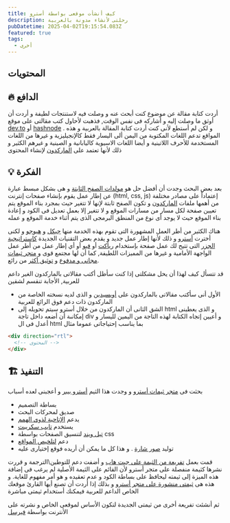 ```yaml
---
title: كيف أنشأت موقعى بواسطة أسترو
description: رحلتى لأنشاء مدونة بالعربية
pubDatetime: 2025-04-02T19:15:54.083Z
featured: true
tags:
  - أخرى
---
```


## المحتويات

## 🔥 الدافع

أردت كتابة مقالة عن موضوع كنت أبحث عنه و وصلت فيه لاستنتجات لطيفة و أردت أن أوثق ما وصلت إليه و أشاركه فى نفس الوقت, فذهبت لأحاول كتب مقالتى على موقع [dev.to](https://dev.to/) أو [hashnode](https://hashnode.com/) . و لكن لم أستطع لأنى كنت أردت كتابة المقالة بالعربية و هذه المواقع تدعم اللغات المكتوبة من اليمن ألى اليسار فقط كالإنجيليزية و غيرها من اللغات المستخدمة للأحرف اللاتينية و أيضا اللغات الاسيوية كاليابانية و الصينية و غيرهم الكثير و ذلك لأنها تعتمد على [الماركدون](https://www.markdownguide.org/getting-started/) لإنشاء المحتوى

## 💡 الفكرة

بعد بعض البحث وجدت أن أفضل حل هو [مولدات الصفح الثابتة](https://en.wikipedia.org/wiki/Static_site_generator) و هى بشكل مبسط عبارة عن إطار عمل يقوم بإنشاء صفحات إنترنت (html, css, js) إعتماداً على مصادر مختلفة من أهمها ملفات [الماركدون](https://www.markdownguide.org/getting-started/) و تكون الصفح ثابتة لإنها لا تتغير حيث بمجرد بناء الموقع يتم تعيين صفحة لكل مسار من مسارات الموقع و لا تتغير إلا بعمل تعديل فى الكود و إعادة بناء الموقع حيث لا يوجد أى نوع من المنطق البرمجى الذى يتم أثناء خدمة الموقع و عمله

هناك الكثير من أطر العمل المشهورة التى تقوم بهذه الخدمة منها [جيكل](https://jekyllrb.com/) و [هيوجو](https://gohugo.io/) و لكنى أخترت [أسترو](https://astro.build/) و ذلك لأنها إطار عمل جديد و يقدم بعض التقنيات الجديدة [كإستراتيجية الجزر](https://docs.astro.build/en/concepts/islands/) التى تتيح لك عمل صفحة بإستخدام [ريأكت](https://react.dev/) أو [فيو](https://vuejs.org/) أو أي إطار عمل من أطر عمل الواجهة الأمامية و غيرها من المميزات اللطيفة, كما أن لها مجتمع قوى و [متجر ثيمات مجانى و مدفوع](https://astro.build/themes/1/) و [توثيق أكثر](https://docs.astro.build/en/getting-started/) من رائع.

قد تتسأل كيف لهذا أن يحل مشكلتى إذا كنت سأظل أكتب مقالاتى بالماركدون الغير داعم للعربية, الأجابة تنقسم لشقين

- الأول أنى سأكتب مقالاتى بالماركدون على [أوبسيدين](https://www.youtube.com/watch?v=oz_hiwtzMhA&t=15s) و الذى لديه نسخته الخاصة من الماركدون ذات دعم فوق الرائع للعربية
- الشق الثانى أن الماركدون من خلال أسترو سيتم تحويله إلى html و الذى يعطينى إمكانىة أن أضعه داخل تاجة div و أعيين إتجاه الكتابة لهذه التاجة من اليمين لليسار و أعدل فى ال html بما يناسب إحتياجاتى عموما مثال

```html
<div direction="rtl">
  <!-- المحتوى -->
</div>
```

## 🏗️ التنفيذ

بحثت فى [متجر ثيمات أسترو](https://astro.build/themes/1/) و وجدت هذا الثيم [أسترو بيبر](https://astro.build/themes/details/astropaper/) و أعجبنى لعده أسباب

- بساطة التصميم
- صديق لمحركات البحث
- يدعم [الإتاحية لذوى الهمم](https://developer.mozilla.org/en-US/docs/Web/Accessibility)
- يستخدم [تايب سكريبت](https://www.typescriptlang.org/)
- [تيل ويند](https://tailwindcss.com/) لتنسيق الصفحات بواسطة css
- دعم [لتلخيص المواقع](https://aboutfeeds.com/)
- توليد [صور شارة](https://www.freecodecamp.org/news/what-is-open-graph-and-how-can-i-use-it-for-my-website/) .
  و هذا كل ما يمكن أن أريده فوقع إختيارى عليه

قمت بعمل [تفريعة من الثيمة على جيت هاب](https://github.com/yousef8/astro-paper-i18n) و أضفت دعم للتوطين\الترجمة و قررت نشرها كثيمة منفصلة على متجر أسترو لأن القائم على الثيمة الأصلية لم يرغب فى إضافة هذه الميزة إلى ثيمته ليحافظ على بساطة الكود و عدم تعقيده و هو أمر مفهوم للغاية. و هذه هى [ثيمتى منشورة على متجر أسترو](https://astro.build/themes/details/astropaper-i18n/) و بذلك إذا أردت أن تصنع أيها القارئ موقعك الخاص الداعم للعربية فيمكنك أستخدام ثيمتى مباشرة

ثم أنشئت تفريعة أخرى من ثيمتى الجديدة لتكون الأساس لموقعى الخاص و نشرته على الأنترنت بواسطة [فيرسل](https://vercel.com/home)
